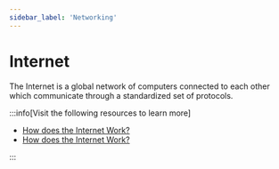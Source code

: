 ```yaml
---
sidebar_label: 'Networking'
---
```


# Internet

The Internet is a global network of computers connected to each other which communicate through a standardized set of protocols.

:::info[Visit the following resources to learn more]

- [How does the Internet Work?](https://cs.fyi/guide/how-does-internet-work)
- [How does the Internet Work?](http://web.stanford.edu/class/msande91si/www-spr04/readings/week1/InternetWhitepaper.htm)

:::

